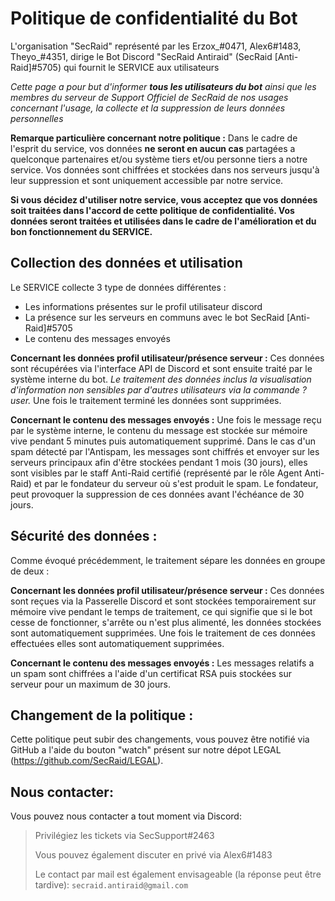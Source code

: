 # Politique de confidentialité du Bot

L'organisation "SecRaid" représenté par les Erzox_#0471, Alex6#1483, Theyo\_#4351, dirige le Bot Discord "SecRaid Antiraid" (SecRaid [Anti-Raid]#5705) qui fournit le SERVICE aux utilisateurs

*Cette page a pour but d'informer **tous les utilisateurs du bot** ainsi que les membres du serveur de Support Officiel de SecRaid de nos usages concernant l'usage, la collecte et la suppression de leurs données personnelles*

**Remarque particulière concernant notre politique :** Dans le cadre de l'esprit du service, vos données **ne seront en aucun cas** partagées a quelconque partenaires et/ou système tiers  et/ou personne tiers a notre service. Vos données sont chiffrées et stockées dans nos serveurs jusqu'à leur suppression et sont uniquement accessible par notre service.

**Si vous décidez d'utiliser notre service, vous acceptez que vos données soit traitées dans l'accord de cette politique de confidentialité. Vos données seront traitées et utilisées dans le cadre de l'amélioration et du bon fonctionnement du SERVICE.**

## Collection des données et utilisation
Le SERVICE collecte 3 type de données différentes :
- Les informations présentes sur le profil utilisateur discord
- La présence sur les serveurs en communs avec le bot SecRaid [Anti-Raid]#5705
- Le contenu des messages envoyés

__Concernant les données profil utilisateur/présence serveur :__
Ces données sont récupérées via l'interface API de Discord et sont ensuite traité par le système interne du bot.
*Le traitement des données inclus la visualisation d'information non sensibles par d'autres utilisateurs via la commande ?user.*
Une fois le traitement terminé les données sont supprimées.

__Concernant le contenu des messages envoyés :__
Une fois le message reçu par le système interne, le contenu du message est stockée sur mémoire vive pendant 5 minutes puis automatiquement supprimé.
Dans le cas d'un spam détecté par l'Antispam, les messages sont chiffrés et envoyer sur les serveurs principaux afin d'être stockées pendant 1 mois (30 jours), elles sont visibles par le staff Anti-Raid certifié (représenté par le rôle Agent Anti-Raid) et par le fondateur du serveur où s'est produit le spam. Le fondateur, peut provoquer la suppression de ces données avant l'échéance de 30 jours.

## Sécurité des données :
Comme évoqué précédemment, le traitement sépare les données en groupe de deux :

__Concernant les données profil utilisateur/présence serveur :__
Ces données sont reçues via la Passerelle Discord et sont stockées temporairement sur mémoire vive pendant le temps de traitement, ce qui signifie que si le bot cesse de fonctionner, s'arrête ou n'est plus alimenté, les données stockées sont automatiquement supprimées. Une fois le traitement de ces données effectuées elles sont automatiquement supprimées.

__Concernant le contenu des messages envoyés :__
Les messages relatifs a un spam sont chiffrées a l'aide d'un certificat RSA puis stockées sur serveur pour un maximum de 30 jours.

## Changement de la politique :
Cette politique peut subir des changements, vous pouvez être notifié via GitHub a l'aide du bouton "watch" présent sur notre dépot LEGAL (https://github.com/SecRaid/LEGAL).

## Nous contacter:
Vous pouvez nous contacter a tout moment via Discord:
> Privilégiez les tickets via SecSupport#2463
> 
> Vous pouvez également discuter en privé via Alex6#1483
> 
> Le contact par mail est également envisageable (la réponse peut être tardive): ``secraid.antiraid@gmail.com``
